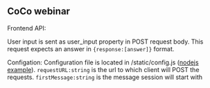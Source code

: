 ## CoCo webinar

Frontend API:

User input is sent as user_input property in POST request body. 
This request expects an answer in ``` {response:[answer]} ``` format.

Configation:
Configuration file is located in /static/config.js ([nodejs example](https://github.com/ConversationalComponents/webinar/blob/master/nodejs/static/config.js)).
``` requestURL:string ```
is the url to which client will POST the requests.
``` firstMessage:string ```
is the message session will start with
